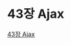 # 43장 Ajax

[43장 Ajax](https://brawny-ptarmigan-35b.notion.site/43-Ajax-6777c49d4a674fada8f44fe5c357e62d)
